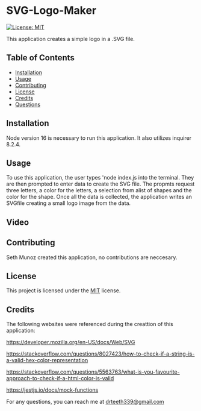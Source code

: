 # SVG-Logo-Maker



[![License: MIT](https://img.shields.io/badge/License-MIT-yellow.svg)](https://opensource.org/licenses/MIT)



This application creates a simple logo in a .SVG file.

## Table of Contents

- [Installation](#installation)
- [Usage](#usage)
- [Contributing](#contributing)
- [License](#license)
- [Credits](#credits)
- [Questions](#questions)

## Installation

Node version 16 is necessary to run this application. It also utilizes inquirer 8.2.4.

## Usage

To use this application, the user types 'node index.js into the terminal. They are then prompted to enter data to create the SVG file. The propmts request three letters, a color for the letters, a selection from alist of shapes and the color for the shape. Once all the data is collected, the application writes an SVGfile creating a small logo image from the data.

## Video



## Contributing

Seth Munoz created this application, no contributions are neccesary.

## License

This project is licensed under the [MIT](https://opensource.org/licenses/MIT) license.

## Credits

The following websites were referenced during the creattion of this application: 

https://developer.mozilla.org/en-US/docs/Web/SVG

https://stackoverflow.com/questions/8027423/how-to-check-if-a-string-is-a-valid-hex-color-representation

https://stackoverflow.com/questions/5563763/what-is-you-favourite-approach-to-check-if-a-html-color-is-valid

https://jestjs.io/docs/mock-functions

For any questions, you can reach me at [drteeth339@gmail.com](mailto:drteeth339@gmail.com)
